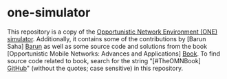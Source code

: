 # one-simulator
This repository is a copy of the [Opportunistic Network Environment (ONE) simulator][ONE]. Additionally, it contains some of the contributions by [Barun Saha] [Barun] as well as some source code and solutions from the book [Opportunistic Mobile Networks: Advances and Applications] [Book]. To find source code related to book, search for the string "[#TheOMNBook] [GitHub]" (without the quotes; case sensitive) in this repository.

[ONE]: https://github.com/akeranen/the-one
[Barun]: http://barunsaha.me/
[Book]: https://www.springer.com/in/book/9783319290294
[GitHub]: https://github.com/barun-saha/one-simulator/search?q=%23TheOMNBook

